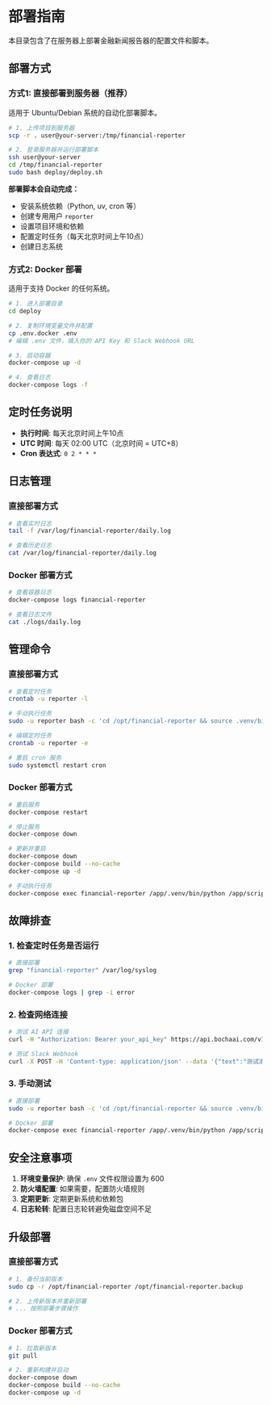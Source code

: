 # 部署指南

本目录包含了在服务器上部署金融新闻报告器的配置文件和脚本。

## 部署方式

### 方式1: 直接部署到服务器（推荐）

适用于 Ubuntu/Debian 系统的自动化部署脚本。

```bash
# 1. 上传项目到服务器
scp -r . user@your-server:/tmp/financial-reporter

# 2. 登录服务器并运行部署脚本
ssh user@your-server
cd /tmp/financial-reporter
sudo bash deploy/deploy.sh
```

**部署脚本会自动完成：**
- 安装系统依赖（Python, uv, cron 等）
- 创建专用用户 `reporter`
- 设置项目环境和依赖
- 配置定时任务（每天北京时间上午10点）
- 创建日志系统

### 方式2: Docker 部署

适用于支持 Docker 的任何系统。

```bash
# 1. 进入部署目录
cd deploy

# 2. 复制环境变量文件并配置
cp .env.docker .env
# 编辑 .env 文件，填入你的 API Key 和 Slack Webhook URL

# 3. 启动容器
docker-compose up -d

# 4. 查看日志
docker-compose logs -f
```

## 定时任务说明

- **执行时间**: 每天北京时间上午10点
- **UTC 时间**: 每天 02:00 UTC（北京时间 = UTC+8）
- **Cron 表达式**: `0 2 * * *`

## 日志管理

### 直接部署方式
```bash
# 查看实时日志
tail -f /var/log/financial-reporter/daily.log

# 查看历史日志
cat /var/log/financial-reporter/daily.log
```

### Docker 部署方式
```bash
# 查看容器日志
docker-compose logs financial-reporter

# 查看日志文件
cat ./logs/daily.log
```

## 管理命令

### 直接部署方式

```bash
# 查看定时任务
crontab -u reporter -l

# 手动执行任务
sudo -u reporter bash -c 'cd /opt/financial-reporter && source .venv/bin/activate && python scripts/run.py'

# 编辑定时任务
crontab -u reporter -e

# 重启 cron 服务
sudo systemctl restart cron
```

### Docker 部署方式

```bash
# 重启服务
docker-compose restart

# 停止服务
docker-compose down

# 更新并重启
docker-compose down
docker-compose build --no-cache
docker-compose up -d

# 手动执行任务
docker-compose exec financial-reporter /app/.venv/bin/python /app/scripts/run.py
```

## 故障排查

### 1. 检查定时任务是否运行
```bash
# 直接部署
grep "financial-reporter" /var/log/syslog

# Docker 部署
docker-compose logs | grep -i error
```

### 2. 检查网络连接
```bash
# 测试 AI API 连接
curl -H "Authorization: Bearer your_api_key" https://api.bochaai.com/v1/ai-search

# 测试 Slack Webhook
curl -X POST -H 'Content-type: application/json' --data '{"text":"测试消息"}' your_slack_webhook_url
```

### 3. 手动测试
```bash
# 直接部署
sudo -u reporter bash -c 'cd /opt/financial-reporter && source .venv/bin/activate && python scripts/run.py'

# Docker 部署
docker-compose exec financial-reporter /app/.venv/bin/python /app/scripts/run.py
```

## 安全注意事项

1. **环境变量保护**: 确保 `.env` 文件权限设置为 600
2. **防火墙配置**: 如果需要，配置防火墙规则
3. **定期更新**: 定期更新系统和依赖包
4. **日志轮转**: 配置日志轮转避免磁盘空间不足

## 升级部署

### 直接部署方式
```bash
# 1. 备份当前版本
sudo cp -r /opt/financial-reporter /opt/financial-reporter.backup

# 2. 上传新版本并重新部署
# ... 按照部署步骤操作
```

### Docker 部署方式
```bash
# 1. 拉取新版本
git pull

# 2. 重新构建并启动
docker-compose down
docker-compose build --no-cache
docker-compose up -d
``` 
